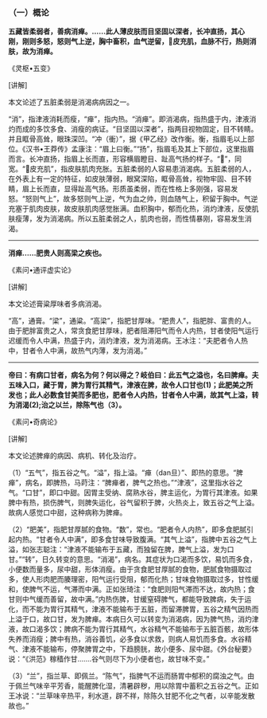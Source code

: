 ### （一）概论

**五藏皆柔弱者，善病消瘅。……此人薄皮肤而目坚固以深者，长冲直扬，其心刚，刚则多怒，怒则气上逆，胸中畜积，血气逆留，𣎑皮充肌，血脉不行，热则消肤，故为消瘅。**

《灵枢•五变》

[讲解]

本文论述了五脏柔弱是消渴病病因之一。

“消”，指津液消耗而瘦，“瘅”，指内热。“消瘅”。即消渴病，指热盛于内，津液消灼而成的多饮多食、消瘦的病证。“目坚固以深者”，指两目视物固定，目不转睛。并且眶骨高耸，眼珠深凹。“冲（衝）”，据《甲乙经》改作衡。衡，指眉毛以上部位。《汉书•王莽传》孟康注：“眉上曰衡。”“扬”，指眉毛及其上下部位，这里指眉而言。长冲直扬，指眉上长而直，形容横眉瞪目、趾高气扬的样子。“𣎑”，同宽。“𣎑皮充肌”，指皮肤肌肉充胀。五脏柔弱的人容易患消渴病。五脏柔弱的人，在外表上有一定的特征，如皮肤薄弱，眼窝深陷，眶骨高耸，视物牢固、目不转睛，眉上长而直，显得趾高气扬。形质虽柔弱，而在性格上多刚强，容易发怒。“怒则气上”，故多怒则气上逆，气为血之帅，则血随气上，积留于胸中。气逆充塞于肌肉皮肤，故皮肤肌肉感觉胀满。血积胸中，郁而化热，消灼津液，反使肌肤瘦薄，发为消渴病。所以五脏柔弱之人，肌肉也弱，而性情暴刚，容易发生消渴。

* * *

**消瘅……肥贵人则高梁之疾也。**

《素问•通评虚实论》

[讲解]

本文论述膏粱厚味者多病消渴。

“高”，通膏。“梁”，通粱。“高梁”，指肥甘厚味。“肥贵人”，指肥胖、富贵的人。由于肥胖富贵之人，常贪食肥甘厚味，肥者阻滞阳气而令人内热，甘者使阳气运行迟缓而令人中满，热盛于内，消灼津液，发为消渴病。王冰注：“夫肥者令人热中，甘者令人中满，故热气内薄，发为消渴。”

* * *

**帝曰：有病口甘者，病名为何？何以得之？岐伯曰：此五气之溢也，名曰脾瘅。夫五味入口，藏于胃，脾为胃行其精气，津液在脾，故令人口甘也(1)；此肥美之所发也；此人必数食甘美而多肥也，肥者令人内热，甘者令人中满，故其气上溢，转为消渴(2);治之以兰，除陈气也（3）。**

《素问•奇病论》

[讲解]

本文论述脾瘅的病因、病机、转化及治疗。

（1）“五气”，指五谷之气。“溢”，指上溢。“瘅（dan旦）”、即热的意思。“脾瘅”，病名，即脾热，马莳注：“脾瘅者，脾气之热也。”“津液”，这里指水谷之气。“口甘”，即口中甜。因胃主受纳、腐熟水谷，脾主运化，为胃行其津液。如果脾中有热，损伤脾气，则脾失运化，谷气留积于脾，火热炎上，致五谷之气上溢。故病人感觉口中甜，这种病称为脾瘅。

（2）“肥美”，指肥甘厚腻的食物。“数”，常也。“肥者令人内热”，即多食肥腻引起内热。“甘者令人中满”，即多食甘味导致腹满。“其气上溢”，指脾中五谷之气上溢，如张志聪注：“津液不能输布于五藏，而独留在脾，脾气上溢，发为口甘。”“转”，日久转变的意思。“消渴”，病名。其症状为口渴而多饮，易饥而多食，小便数而量多，尿中甜，形体消瘦。由于贪食肥甘厚腻的食物，肥腻食物摄取过多，使人形肉肥而腠理密，阳气运行受阻，郁而化热；甘味食物摄取过多，甘性缓和，使脾气不运，气滞而中满。正如张琦注：“食肥则阳气滞而不达，故内热；食甘则中气缓而善留，故中满。”内热伤脾，甘缓窒碍脾气，都能导致脾病，失于运化，而不能为胃行其精气，津液不能输布于五脏，而留滞脾胃，五谷之精气因热而上溢于口，故口甘，发为脾瘅。本病日久可以转变为消渴病，因为脾气热，消灼津液，故口渴多饮；脾病不能为胃行其精气，水谷精气不能输布于五脏百骸，故形体失养而消瘦；脾中有热，消谷善饥，必多食以求救，则病人易饥而多食。水谷精气、津液不能输布，停聚脾胃之中，下趋膀胱，故小便多、尿中甜。《外台秘要》说：“《洪范》稼穑作甘.......谷气则尽下为小便者也，故甘味不变。”

（3）“兰”，指兰草、即佩兰。“陈气”，指脾气不运而肠胃中郁积的腐浊之气。由于佩兰气味辛平芳香，能醒脾化湿，清暑辟秽，用以除胃中蓄积之五谷之气。正如王冰说：“兰草味辛热平，利水道，辟不祥，除陈久甘肥不化之气者，以辛能发散故也。”

